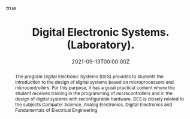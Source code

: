 ---
title: "Digital Electronic Systems. (Laboratory)."
event: Academic Theme Conference
event_url: 

location: Escuela Superior de Ciencias Experimentales y Tecnología - ESCET URJC
address:
  street: Calle Tulipán, 0
  city: Móstoles
  region: Madrid
  postcode: '28933'
  country: Spain

summary: Bachelors Degree in Industrial Electronics and Automation Engineering.
abstract: "The program Digital Electronic Systems (DES) provides to students the introduction to the design of digital systems based on microprocessors and microcontrollers. For this purpose, it has a great practical content where the student receives training in the programming of microcontrollers and in the design of digital systems with reconfigurable hardware. DES is closely related to the subjects Computer Science, Analog Electronics, Digital Electronics and Fundamentals of Electrical Engineering."

# Talk start and end times.
#   End time can optionally be hidden by prefixing the line with `#`.
date: "2021-09-13T00:00:00Z"
date_end: "2021-12-18T00:00:00Z"
all_day: true

# Schedule page publish date (NOT talk date).
publishDate: "2021-09-01T00:00:00Z"

authors: [Rubén Nieto]
tags: [Microcontroller and microprocessors]

# Is this a featured talk? (true/false)
featured: false

image:
  caption: 'Image credit: [**Unsplash**](https://unsplash.com/photos/bzdhc5b3Bxs)'
  focal_point: Right

links:
- icon: twitter
  icon_pack: fab
  name: Follow
  url: https://twitter.com/rubennc91
url_code: ""
url_pdf: ""
url_slides: ""
url_video: ""

# Markdown Slides (optional).
#   Associate this talk with Markdown slides.
#   Simply enter your slide deck's filename without extension.
#   E.g. `slides = "example-slides"` references `content/slides/example-slides.md`.
#   Otherwise, set `slides = ""`.
slides: example

# Projects (optional).
#   Associate this post with one or more of your projects.
#   Simply enter your project's folder or file name without extension.
#   E.g. `projects = ["internal-project"]` references `content/project/deep-learning/index.md`.
#   Otherwise, set `projects = []`.
#projects:
#- internal-project

# Enable math on this page?
math: true
---